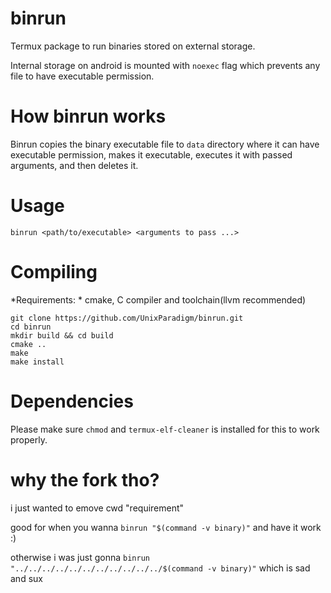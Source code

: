 # binrun
Termux package to run binaries stored on external storage.

Internal storage on android is mounted with `noexec` flag which prevents any file to have executable permission.

# How binrun works
Binrun copies the binary executable file to `data` directory where it can have executable permission, makes it executable, executes it with passed arguments, and then deletes it.

# Usage

```
binrun <path/to/executable> <arguments to pass ...>
```

# Compiling

*Requirements: *
cmake, C compiler and toolchain(llvm recommended)

```
git clone https://github.com/UnixParadigm/binrun.git
cd binrun
mkdir build && cd build
cmake ..
make
make install
```

# Dependencies

Please make sure `chmod` and `termux-elf-cleaner` is installed for this to work properly.

# why the fork tho?

i just wanted to emove cwd "requirement"

good for when you wanna `binrun "$(command -v binary)"` and have it work :)

otherwise i was just gonna `binrun "../../../../../../../../../../../$(command -v binary)"` which is sad and sux
